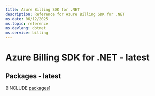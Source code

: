 ```yaml
---
title: Azure Billing SDK for .NET
description: Reference for Azure Billing SDK for .NET
ms.date: 06/12/2025
ms.topic: reference
ms.devlang: dotnet
ms.service: billing
---
```

# Azure Billing SDK for .NET - latest
## Packages - latest
[!INCLUDE [packages](billing-index.md)]